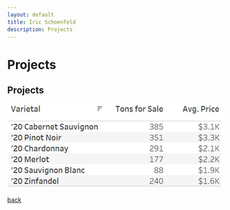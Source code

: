 ```yaml
---
layout: default
title: Iric Schoenfeld
description: Projects
---
```


# Projects
## Projects

<img src="/images/Tableau1.JPG">

[back](./)
